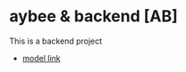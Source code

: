 # aybee & backend [AB]

This is a backend project
- [model link](https://app.eraser.io/workspace/YtPqZ1VogxGy1jzIDkzj)